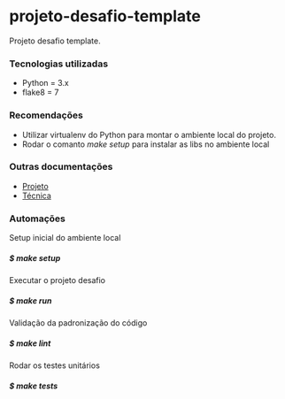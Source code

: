 # projeto-desafio-template
Projeto desafio template.

### Tecnologias utilizadas

- Python = 3.x
- flake8 = 7

### Recomendações

- Utilizar virtualenv do Python para montar o ambiente local do projeto.
- Rodar o comanto *make setup* para instalar as libs no ambiente local

### Outras documentações

- [Projeto](docs/projeto.md)
- [Técnica](docs/tecnica.md)

### Automações

Setup inicial do ambiente local
##### $ make setup

Executar o projeto desafio
##### $ make run

Validação da padronização do código
##### $ make lint

Rodar os testes unitários
##### $ make tests

